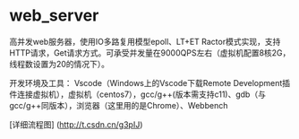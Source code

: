 # web_server
高并发web服务器，使用IO多路复用模型epoll、LT+ET Ractor模式实现，支持HTTP请求，Get请求方式。可承受并发量在9000QPS左右（虚拟机配置8核2G，线程数设置为20的情况下）。

开发环境及工具： Vscode（Windows上的Vscode下载Remote Development插件连接虚拟机），虚拟机（centos7），gcc/g++(版本需支持c11)、gdb（与gcc/g++同版本），浏览器（这里用的是Chrome）、Webbench

[详细流程图] (http://t.csdn.cn/g3pIJ) 
